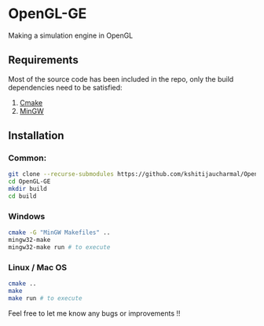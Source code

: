 
# OpenGL-GE
Making a simulation engine in OpenGL

## Requirements
Most of the source code has been included in the repo, only the build dependencies need to be satisfied:
1. [Cmake](https://cmake.org/download/)
2. [MinGW](https://www.mingw-w64.org/downloads/)

## Installation

### Common:

```bash
git clone --recurse-submodules https://github.com/kshitijaucharmal/OpenGL-GE
cd OpenGL-GE
mkdir build
cd build
```
### Windows
```bash
cmake -G "MinGW Makefiles" ..
mingw32-make
mingw32-make run # to execute
```

### Linux / Mac OS
```bash
cmake ..
make
make run # to execute
```

Feel free to let me know any bugs or improvements !!
